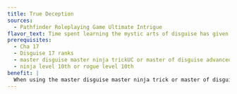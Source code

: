 ```yaml
---
title: True Deception
sources:
  - Pathfinder Roleplaying Game Ultimate Intrigue
flavor_text: Time spent learning the mystic arts of disguise has given you insight into the anonymity of the everyday.
prerequisites:
  - Cha 17
  - Disguise 17 ranks
  - master disguise master ninja trickUC or master of disguise advanced rogue talent
  - ninja level 10th or rogue level 10th
benefit: |
  When using the master disguise master ninja trick or master of disguise advanced rogue talent to take on the appearance of a specific individual, you can fool divination magic and effects designed to locate the subject of your disguise as per the vigilante's any guise social talent. In addition, you gain a +10 bonus on Bluff checks to act like that individual.
---
```


